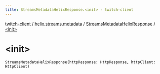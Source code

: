 ```yaml
---
title: StreamsMetadataHelixResponse.<init> - twitch-client
---
```


[twitch-client](../../index.html) / [helix.streams.metadata](../index.html) / [StreamsMetadataHelixResponse](index.html) / [&lt;init&gt;](./-init-.html)

# &lt;init&gt;

`StreamsMetadataHelixResponse(httpResponse: HttpResponse, httpClient: HttpClient)`
